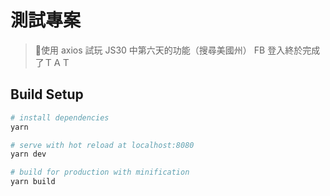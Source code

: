 # 測試專案

> 使用 axios 試玩 JS30 中第六天的功能（搜尋美國州）
> FB 登入終於完成了ＴＡＴ


## Build Setup

``` bash
# install dependencies
yarn

# serve with hot reload at localhost:8080
yarn dev

# build for production with minification
yarn build

```
